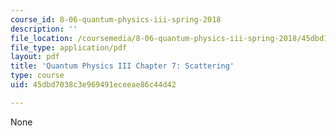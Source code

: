 ```yaml
---
course_id: 8-06-quantum-physics-iii-spring-2018
description: ''
file_location: /coursemedia/8-06-quantum-physics-iii-spring-2018/45dbd7038c3e969491eceeae86c44d42_MIT8_06S18ch7.pdf
file_type: application/pdf
layout: pdf
title: 'Quantum Physics III Chapter 7: Scattering'
type: course
uid: 45dbd7038c3e969491eceeae86c44d42

---
```

None